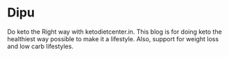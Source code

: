 # Dipu
Do keto the Right way with ketodietcenter.in.  This blog is for doing keto the healthiest way possible to make it a lifestyle.  Also, support for weight loss and low carb lifestyles.
